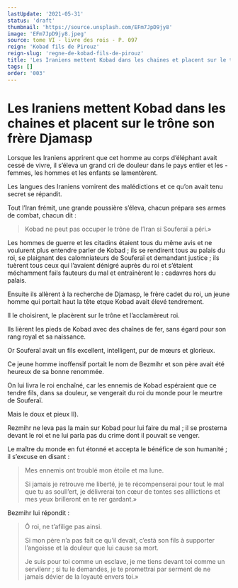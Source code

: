 ```yaml
---
lastUpdate: '2021-05-31'
status: 'draft'
thumbnail: 'https://source.unsplash.com/EFm7JpD9jy8'
image: 'EFm7JpD9jy8.jpeg'
source: tome VI - livre des rois - P. 097
reign: 'Kobad fils de Pirouz'
reign-slug: 'regne-de-kobad-fils-de-pirouz'
title: 'Les Iraniens mettent Kobad dans les chaines et placent sur le trône son frère Djamasp | Le Livre des Rois | Shâhnâmeh'
tags: []
order: '003'
---
```


# Les Iraniens mettent Kobad dans les chaines et placent sur le trône son frère Djamasp

Lorsque les Iraniens apprirent que cet homme au corps d’éléphant avait cessé de vivre, il s’éleva un grand cri de douleur dans le pays entier et les -
femmes, les hommes et les enfants se lamentèrent.

Les langues des Iraniens vomirent des malédictions et ce qu’on avait tenu secret se répandit.

Tout l’Iran frémit, une grande poussière s’éleva, chacun prépara ses armes de combat, chacun dit :

> Kobad ne peut pas occuper le trône de l’Iran si Souferaï a péri.»

Les hommes de guerre et les citadins étaient tous du même avis et ne voulurent plus entendre parler de Kobad ; ils se rendirent tous au palais du roi, se plaignant des calomniateurs de Souferaï et demandant justice ; ils tuèrent tous ceux qui l’avaient dénigré auprès du roi et s’étaient méchamment fails fauteurs du mal et entraînèrent le : cadavres hors du palais.

Ensuite ils allèrent à la recherche de Djamasp, le frère cadet du roi, un jeune homme qui portait haut la tête etque Kobad avait élevé tendrement.

Il le choisirent, le placèrent sur le trône et l’acclamèreut roi.

Ils lièrent les pieds de Kobad avec des chaînes de fer, sans égard pour son rang royal et sa naissance.

Or Souferaï avait un fils excellent, intelligent, pur de mœurs et glorieux.

Ce jeune homme inoffensif portait le nom de Bezmihr et son père avait été heureux de sa bonne renommée.

On lui livra le roi enchaîné, car les ennemis de Kobad espéraient que ce tendre fils, dans sa douleur, se vengerait du roi du monde pour le meurtre de Souferaï.

Mais le doux et pieux Il).

Rezmihr ne leva pas la main sur Kobad pour lui faire du mal ; il se prosterna devant le roi et ne lui parla pas du crime dont il pouvait se venger.

Le maître du monde en fut étonné et accepta le bénéfice de son humanité ; il s’excuse en disant :

> Mes ennemis ont troublé mon étoile et ma lune.
>
> Si jamais je retrouve me liberté, je te récompenserai pour tout le mal que tu as soull’ert, je délivrerai ton cœur de tontes ses alllictions et mes yeux brilleront en te rer gardant.»

Bezmihr lui répondit :

> Ô roi, ne t’afilige pas ainsi.
>
> Si mon père n’a pas fait ce qu’il devait, c’està son fils à supporter l’angoisse et la douleur que lui cause sa mort.
>
> Je suis pour toi comme un esclave, je me tiens devant toi comme un servilenr ; si tu le demandes, je te promettrai par serment de ne jamais dévier de la loyauté envers toi.»
